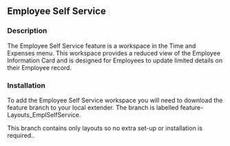 
## Employee Self Service 
 
### Description

The Employee Self Service feature is a workspace in the Time and Expenses menu. This workspace provides a reduced view of the Employee Information Card and is designed for Employees to update limited details on their Employee record. 


### Installation

To add the Employee Self Service workspace you will need to download the feature branch to your local extender. The branch is labelled feature-Layouts_EmplSelfService.

This branch contains only layouts so no extra set-up or installation is required..

